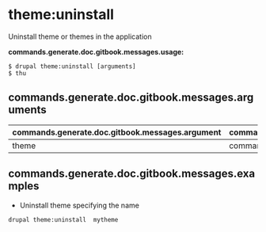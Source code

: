 # theme:uninstall
Uninstall theme or themes in the application

**commands.generate.doc.gitbook.messages.usage:**
```
$ drupal theme:uninstall [arguments]
$ thu
```

## commands.generate.doc.gitbook.messages.arguments
commands.generate.doc.gitbook.messages.argument | commands.generate.doc.gitbook.messages.details
---------|-------------
theme | commands.theme.uninstall.options.module

## commands.generate.doc.gitbook.messages.examples
* Uninstall theme specifying the name
```
drupal theme:uninstall  mytheme
```
